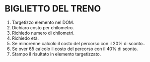 # BIGLIETTO DEL TRENO

1. Targetizzo elemento nel DOM.
2. Dichiaro costo per chilometro.
3. Richiedo numero di chilometri.
4. Richiedo età.
5. Se minorenne calcolo il costo del percorso con il 20% di sconto..
6. Se over 65 calcolo il costo del percorso con il 40% di sconto.
7. Stampo il risultato in elemento targetizzato.

